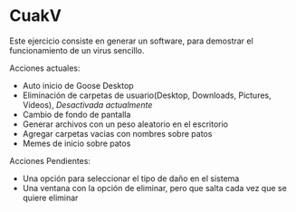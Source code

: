 # CuakV
Este ejercicio consiste en generar un software, para demostrar el funcionamiento de un virus sencillo.

Acciones actuales:
- Auto inicio de Goose Desktop
- Eliminación de carpetas de usuario(Desktop, Downloads, Pictures, Videos), *Desactivada actualmente*
- Cambio de fondo de pantalla
- Generar archivos con un peso aleatorio en el escritorio
- Agregar carpetas vacias con nombres sobre patos
- Memes de inicio sobre patos 


Acciones Pendientes: 
- Una opción para seleccionar el tipo de daño en el sistema
- Una ventana con la opción de eliminar, pero que salta cada vez que se quiere eliminar


